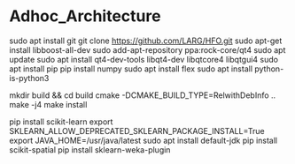 # Adhoc_Architecture


sudo apt install git
git clone https://github.com/LARG/HFO.git
sudo apt-get install libboost-all-dev
sudo add-apt-repository ppa:rock-core/qt4
sudo apt update
sudo apt install qt4-dev-tools libqt4-dev libqtcore4 libqtgui4
sudo apt install pip
pip install numpy
sudo apt install flex
sudo apt install python-is-python3

mkdir build && cd build
cmake -DCMAKE_BUILD_TYPE=RelwithDebInfo ..
make -j4
make install


pip install scikit-learn
export SKLEARN_ALLOW_DEPRECATED_SKLEARN_PACKAGE_INSTALL=True
export JAVA_HOME=/usr/java/latest
sudo apt install default-jdk
pip install scikit-spatial
pip install sklearn-weka-plugin



